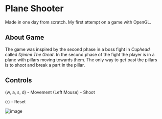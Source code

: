 # Plane Shooter
Made in one day from scratch. My first attempt on a game with OpenGL.

## About Game
The game was inspired by the second phase in a boss fight in *Cuphead* called *Djimmi The Great*. In the second phase of the fight the player is in a plane with pillars moving towards them. The only way to get past the pillars is to shoot and break a part in the pillar.

## Controls
(w, a, s, d) - Movement
(Left Mouse) - Shoot

(r) - Reset

![image](https://user-images.githubusercontent.com/97370242/163684484-4cac0f6c-29da-4bb3-8d5d-d3cd8bcadb0f.png)
